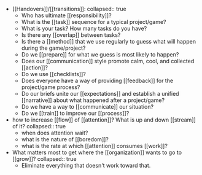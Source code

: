 - [[Handovers]]/[[transitions]]:
  collapsed:: true
	- Who has ultimate [[responsibility]]?
	- What is the [[task]] sequence for a typical project/game?
	- What is your task?
	  How many tasks do you have?
	- Is there any [[overlap]] between tasks?
	- Is there a [[method]] that we use regularly to guess what will happen during the game/project?
	- Do we [[prepare]] for what we guess is most likely to happen?
	- Does our [[communication]] style promote calm, cool, and collected [[action]]?
	- Do we use [[checklists]]?
	- Does everyone have a way of providing [[feedback]] for the project/game process?
	- Do our briefs unite our [[expectations]] and establish a unified [[narrative]] about what happened after a project/game?
	- Do we have a way to [[communicate]] our situation?
	- Do we [[train]] to improve our [[process]]?
- how to increase [[flow]] of [[attention]]? What is up and down [[stream]] of it?
  collapsed:: true
	- when does attention wait?
	- what is the nature of [[boredom]]?
	- what is the rate at which [[attention]] consumes [[work]]?
- What matters most to get where the [[organization]] wants to go to [[grow]]?
  collapsed:: true
	- Eliminate everything that doesn't work toward that.